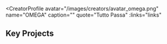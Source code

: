 <script setup>
const links = [
  { kind: 'discord', href: 'https://discord.com/invite/2PvtudAVX3', label: 'Discord' },
  { kind: 'patreon', href: 'https://www.patreon.com/omega_z1z', label: 'Patreon' },
  { kind: 'custom', icon: 'simple-icons:gumroad', href: 'https://tr.ee/ntB72rT1dB', label: 'Gumroad' },
  { kind: 'youtube', href: 'https://tr.ee/2Wmq7Hl6-o', label: 'YouTube' }
]
</script>

<CreatorProfile
  avatar="/images/creators/avatar_omega.png"
  name="OMEGA"
  caption=""
  quote="Tutto Passa"
  :links="links"
>

<div class="key-projects">
  <h2 class="kp-title">Key Projects</h2>
  
</div>

</CreatorProfile>